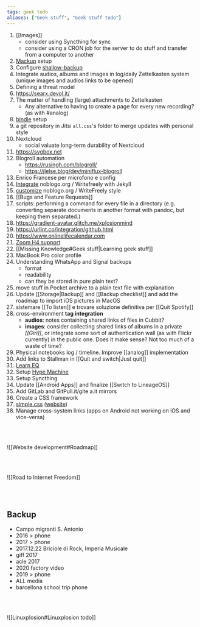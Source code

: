 ```yaml
---
tags: geek todo
aliases: ["Geek stuff", "Geek stuff todo"]
---
```

1. [[Images]]
	- consider using Syncthing for sync
	- consider using a CRON job for the server to do stuff and transfer from a computer to another
1. [Mackup](https://github.com/lra/mackup "Mackup on GitHub") setup
2. Configure [shallow-backup](https://github.com/alichtman/shallow-backup "shallow-backup on MacOS")
3. Integrate audios, albums and images in log/daily Zettelkasten system (unique images and audios links to be opened)
4. Defining a threat model
1. https://searx.devol.it/
5. The matter of handling (large) attachments to Zettelkasten
	- Any alternative to having to create a page for every new recording? (as with #analog)
8. [bindle](https://github.com/xwmx/bindle) setup
9.  a git repository in Jitsi `all.css`'s folder to merge updates with personal style
10. Nextcloud
	- social valuate long-term durability of Nextcloud
11. <https://svgbox.net>
12. Blogroll automation
	- https://rusingh.com/blogroll/
	- https://jlelse.blog/dev/miniflux-blogroll
13. Enrico Francese per microfono e config
1. [Integrate](https://github.com/cjeller1592/WriteFreely-API) noblogo.org / Writefreely with Jekyll
2. [customize](https://writefreely.org/docs/latest/writer/css) noblogo.org / WriteFreely style
14. [[Bugs and Feature Requests]]
15. scripts: performing a command for every file in a directory (e.g. converting separate documents in another format with pandoc, but keeping them separated.)
16. https://gradient-avatar.glitch.me/xplosionmind
17. https://urlint.co/integration/github.html
18. https://www.onlinelifecalendar.com
20. [Zoom H4 support](https://zoomcorp.com "Zoom official website")
21. [[Missing Knowledge#Geek stuff|Learning geek stuff]]
22. MacBook Pro color profile
23. Understanding WhatsApp and Signal backups
	- format
	- readability
	- can they be stored in pure plain text?
12. move stuff in Pocket archive to a plain text file with explanation
13. Update [[Storage|Backup]] and [[Backup checklist]] and add the roadmap to import iOS pictures in MacOS
14. sistemare [[To listen]] e trovare soluzione definitiva per [[Quit Spotify]]
15. cross-environment **tag integration**
	- **audios**: notes containing shared links of files in Cubbit?
	- **images**: consider collecting shared links of albums in a private *[[Giri]]*, or integrate some sort of authentication wall (as with Flickr currently) in the public one. Does it make sense? Not too much of a waste of time?
24. Physical notebooks log / timeline. Improve [[analog]] implementation
25. Add links to Stallman in [[Quit and switch|Just quit]]
26. [Learn EQ](https://youtu.be/e4C5DxOepsM)
27. Setup [Hype Machine](https://hypem.com)
28. Setup Syncthing
29. Update [[Android Apps]] and finalize [[Switch to LineageOS]]
30. Add GitLab and GitPull.it/gite a.it mirrors
30. Create a CSS framework
24. [simple.css](https://github.com/xplosionmind/simple.css) ([website](https://simplecss.org))
31. Manage cross-system links (apps on Android not working on iOS and vice-versa)

<br>
<br>

![[Website development#Roadmap]]

<br>
<br>

![[Road to Internet Freedom]]

<br>
<br>

## Backup

- Campo migranti S. Antonio
- 2016 \> phone
- 2017 \> phone
- 2017.12.22 Briciole di Rock, Imperia Musicale
- giff 2017
- acle 2017
- 2020 factory video
- 2019 \> phone
- ALL media
- barcellona school trip phone

<br>
<br>

![[Linuxplosion#Linuxplosion todo]]